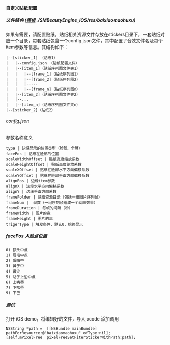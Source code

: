 #### 自定义贴纸配置

##### 文件结构   ([模板](.././SMBeautyEngine_iOS/SMBeautyEngine_iOS/res/baixiaomaohuxu) ./SMBeautyEngine_iOS/res/baixiaomaohuxu)

 如果有需要，请配置贴纸。贴纸相关资源文件存放在stickers目录下，一套贴纸对应一个目录，每套贴纸包含一个config.json文件，其中配置了音效文件名及每个item参数等信息。其结构如下：

```
|--[sticker_1] （贴纸1）
|   |--config.json （贴纸配置文件）
|   |--[item_1]（贴纸序列图文件夹1）
|   |   |--[frame_1]（贴纸序列图1）
|   |   |--[frame_2]（贴纸序列图2）
|   |   |--...
|   |   |--[frame_n]（贴纸序列图n）
|   |--[item_2]（贴纸序列图文件夹2）
|   |--...
|   |--[item_n]（贴纸序列图文件夹n）
|--[sticker_2]（贴纸2）
```



###### config.json

参数名称意义

```
type | 贴纸显示的位置类型（脸部、全屏）
facePos | 贴纸在脸部的位置
scaleWidthOffset | 贴纸宽度缩放系数
scaleHeightOffset | 贴纸高度缩放系数
scaleXOffset | 贴纸在脸部水平方向偏移系数
scaleYOffset | 贴纸在脸部垂直方向偏移系数
alignPos | 边缘item参数
alignX | 边缘水平方向偏移系数
alignY | 边缘垂直方向系数
frameFolder | 贴纸资源目录（包括一组图片序列帧）
frameNum |  帧数（一组序列帧组成一个动画效果）
frameDuration | 每帧的间隔（秒）
frameWidth | 图片的宽
frameHeight | 图片的高
trigerType | 触发条件，默认0，始终显示
```



##### facePos 人脸点位置

```
0) 额头中点
1) 眉毛中点
2) 眼睛中
3) 鼻子中
4) 鼻尖
5) 胡子上沿中点
6) 上嘴唇
7) 下嘴唇
9) 下巴
```



##### 测试

打开 iOS  demo，将编辑好的文件，导入 xcode 添加调用

```
NSString *path =  [[NSBundle mainBundle] pathForResource:@"baixiaomaohuxu" ofType:nil];
[self.mPixelFree  pixelFreeSetFiterStickerWithPath:path];
```

